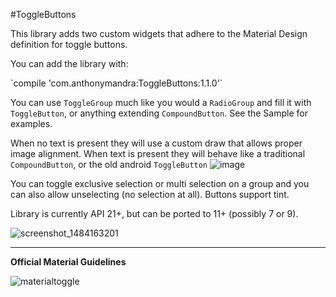 #ToggleButtons

This library adds two custom widgets that adhere to the Material Design definition for toggle buttons.  

<p>You can add the library with:</p>
`compile 'com.anthonymandra:ToggleButtons:1.1.0'`
<p>You can use <code>ToggleGroup</code> much like you would a <code>RadioGroup</code> and fill it with <code>ToggleButton</code>, or anything extending <code>CompoundButton</code>.  See the Sample for examples.</p>

When no text is present they will use a custom draw that allows proper image alignment.  When text is present they will behave like a traditional <code>CompoundButton</code>, or the old android <code>ToggleButton</code> 
![image](https://cloud.githubusercontent.com/assets/4026030/22566665/2954ec68-e98d-11e6-9c23-765adeba4e74.png)

You can toggle exclusive selection or multi selection on a group and you can also allow unselecting (no selection at all).  Buttons support tint.  

Library is currently API 21+, but can be ported to 11+ (possibly 7 or 9).

![screenshot_1484163201](https://cloud.githubusercontent.com/assets/4026030/21863352/63fa290c-d83d-11e6-9210-4925986aab51.png)

<hr>
<b>Official Material Guidelines</b>

![materialtoggle](https://cloud.githubusercontent.com/assets/4026030/21650177/6c1a7536-d2a4-11e6-8d9f-eb523a7bae8f.png)
